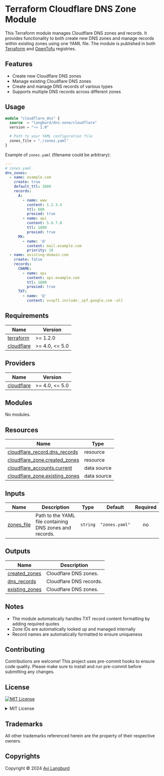 # Terraform Cloudflare DNS Zone Module

This Terraform module manages Cloudflare DNS zones and records.
It provides functionality to both create new DNS zones and manage records within existing zones using one YAML file.
The module is published in both [Terraform](https://registry.terraform.io/modules/langburd/dns-zone/cloudflare) and [OpenTofu](https://search.opentofu.org/module/langburd/dns-zone/cloudflare) registries.

## Features

- Create new Cloudflare DNS zones
- Manage existing Cloudflare DNS zones
- Create and manage DNS records of various types
- Supports multiple DNS records across different zones

## Usage

```terraform
module "cloudflare_dns" {
  source  = "langburd/dns-zone/cloudflare"
  version = "~> 1.0"

  # Path to your YAML configuration file
  zones_file = "./zones.yaml"
}
```

Example of `zones.yaml` (filename could be arbitrary):

```yaml
---
# zones.yaml
dns_zones:
  - name: example.com
    create: true
    default_ttl: 3600
    records:
      A:
        - name: www
          content: 1.2.3.4
          ttl: 600
          proxied: true
        - name: api
          content: 5.6.7.8
          ttl: 1800
          proxied: true  
      MX:
        - name: '@'
          content: mail.example.com
          priority: 10
  - name: existing-domain.com
    create: false
    records:
      CNAME:
        - name: api
          content: api.example.com
          ttl: 1800
          proxied: true
      TXT:
        - name: '@'
          content: v=spf1 include:_spf.google.com ~all
```

<!-- BEGIN_TF_DOCS -->
## Requirements

| Name | Version |
|------|---------|
| <a name="requirement_terraform"></a> [terraform](#requirement\_terraform) | >= 1.2.0 |
| <a name="requirement_cloudflare"></a> [cloudflare](#requirement\_cloudflare) | >= 4.0, <= 5.0 |

## Providers

| Name | Version |
|------|---------|
| <a name="provider_cloudflare"></a> [cloudflare](#provider\_cloudflare) | >= 4.0, <= 5.0 |

## Modules

No modules.

## Resources

| Name | Type |
|------|------|
| [cloudflare_record.dns_records](https://registry.terraform.io/providers/cloudflare/cloudflare/latest/docs/resources/record) | resource |
| [cloudflare_zone.created_zones](https://registry.terraform.io/providers/cloudflare/cloudflare/latest/docs/resources/zone) | resource |
| [cloudflare_accounts.current](https://registry.terraform.io/providers/cloudflare/cloudflare/latest/docs/data-sources/accounts) | data source |
| [cloudflare_zone.existing_zones](https://registry.terraform.io/providers/cloudflare/cloudflare/latest/docs/data-sources/zone) | data source |

## Inputs

| Name | Description | Type | Default | Required |
|------|-------------|------|---------|:--------:|
| <a name="input_zones_file"></a> [zones\_file](#input\_zones\_file) | Path to the YAML file containing DNS zones and records. | `string` | `"zones.yaml"` | no |

## Outputs

| Name | Description |
|------|-------------|
| <a name="output_created_zones"></a> [created\_zones](#output\_created\_zones) | Cloudflare DNS zones. |
| <a name="output_dns_records"></a> [dns\_records](#output\_dns\_records) | Cloudflare DNS records. |
| <a name="output_existing_zones"></a> [existing\_zones](#output\_existing\_zones) | Cloudflare DNS zones. |
<!-- END_TF_DOCS -->

## Notes

- The module automatically handles TXT record content formatting by adding required quotes
- Zone IDs are automatically looked up and managed internally
- Record names are automatically formatted to ensure uniqueness

## Contributing

Contributions are welcome! This project uses pre-commit hooks to ensure code quality. Please make sure to install and run pre-commit before submitting any changes.

## License

<a href="https://opensource.org/license/mit"><img src="https://img.shields.io/badge/License-MIT-blue.svg?style=for-the-badge" alt="MIT License"></a>

<details>
<summary>MIT License</summary>
<br/>
<br/>

Complete license is available in the [`LICENSE`](LICENSE) file.

```text
Permission is hereby granted, free of charge, to any person obtaining a copy
of this software and associated documentation files (the "Software"), to deal
in the Software without restriction, including without limitation the rights
to use, copy, modify, merge, publish, distribute, sublicense, and/or sell
copies of the Software, and to permit persons to whom the Software is
furnished to do so, subject to the following conditions:

The above copyright notice and this permission notice shall be included in all
copies or substantial portions of the Software.

THE SOFTWARE IS PROVIDED "AS IS", WITHOUT WARRANTY OF ANY KIND, EXPRESS OR
IMPLIED, INCLUDING BUT NOT LIMITED TO THE WARRANTIES OF MERCHANTABILITY,
FITNESS FOR A PARTICULAR PURPOSE AND NONINFRINGEMENT. IN NO EVENT SHALL THE
AUTHORS OR COPYRIGHT HOLDERS BE LIABLE FOR ANY CLAIM, DAMAGES OR OTHER
LIABILITY, WHETHER IN AN ACTION OF CONTRACT, TORT OR OTHERWISE, ARISING FROM,
OUT OF OR IN CONNECTION WITH THE SOFTWARE OR THE USE OR OTHER DEALINGS IN THE
SOFTWARE.
```

</details>

## Trademarks

All other trademarks referenced herein are the property of their respective owners.

## Copyrights

Copyright © 2024 [Avi Langburd](https://github.com/langburd)
